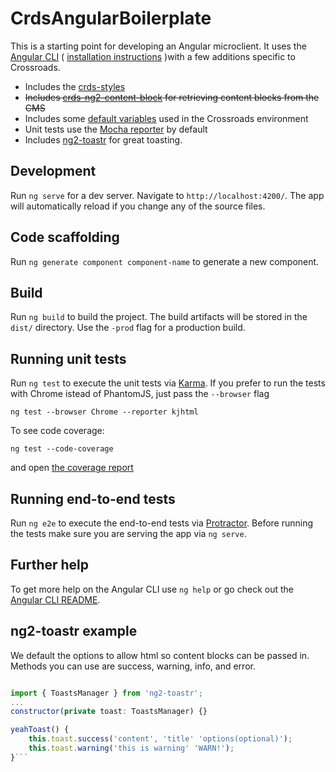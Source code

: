 # CrdsAngularBoilerplate

This is a starting point for developing an Angular microclient. It uses the [Angular CLI](https://github.com/angular/angular-cli/wiki) ( [installation instructions](https://github.com/angular/angular-cli#installation) )with a few additions specific to Crossroads.


* Includes the [crds-styles](https://github.com/crdschurch/crds-styles)
* ~~Includes [crds-ng2-content-block](https://github.com/crdschurch/crds-ng2-content-block) for retrieving content blocks from the CMS~~
* Includes some [default variables](./src/environments/environment.ts) used in the Crossroads environment
* Unit tests use the [Mocha reporter](https://www.npmjs.com/package/karma-mocha-reporter) by default
* Includes [ng2-toastr](https://www.npmjs.com/package/ng2-toastr) for great toasting.

## Development

Run `ng serve` for a dev server. Navigate to `http://localhost:4200/`. The app will automatically reload if you change any of the source files.

## Code scaffolding

Run `ng generate component component-name` to generate a new component.

## Build

Run `ng build` to build the project. The build artifacts will be stored in the `dist/` directory. Use the `-prod` flag for a production build.

## Running unit tests

Run `ng test` to execute the unit tests via [Karma](https://karma-runner.github.io).
If you prefer to run the tests with Chrome istead of PhantomJS, just pass the `--browser` flag 
```
ng test --browser Chrome --reporter kjhtml
```

To see code coverage:
```
ng test --code-coverage
```
and open [the coverage report](./coverage/index.html)

## Running end-to-end tests

Run `ng e2e` to execute the end-to-end tests via [Protractor](http://www.protractortest.org/).
Before running the tests make sure you are serving the app via `ng serve`.

## Further help

To get more help on the Angular CLI use `ng help` or go check out the [Angular CLI README](https://github.com/angular/angular-cli/blob/master/README.md).

## ng2-toastr example

We default the options to allow html so content blocks can be passed in. Methods you can use are success, warning, info, and error.

```javascript

import { ToastsManager } from 'ng2-toastr';
...
constructor(private toast: ToastsManager) {}

yeahToast() {
    this.toast.success('content', 'title' 'options(optional)');
    this.toast.warning('this is warning' 'WARN!');
}```